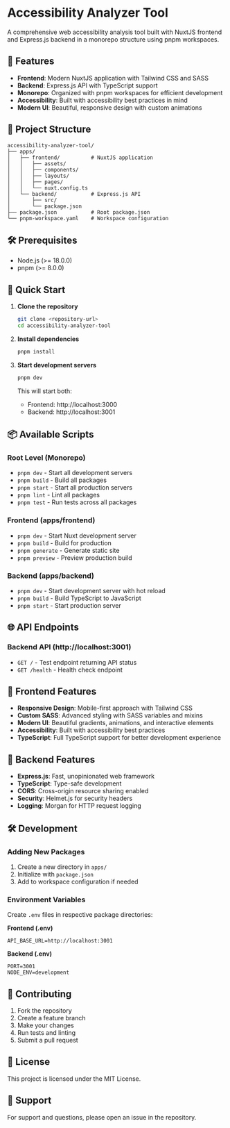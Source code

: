 # Accessibility Analyzer Tool

A comprehensive web accessibility analysis tool built with NuxtJS frontend and Express.js backend in a monorepo structure using pnpm workspaces.

## 🚀 Features

- **Frontend**: Modern NuxtJS application with Tailwind CSS and SASS
- **Backend**: Express.js API with TypeScript support
- **Monorepo**: Organized with pnpm workspaces for efficient development
- **Accessibility**: Built with accessibility best practices in mind
- **Modern UI**: Beautiful, responsive design with custom animations

## 📁 Project Structure

```
accessibility-analyzer-tool/
├── apps/
│   ├── frontend/          # NuxtJS application
│   │   ├── assets/
│   │   ├── components/
│   │   ├── layouts/
│   │   ├── pages/
│   │   └── nuxt.config.ts
│   └── backend/           # Express.js API
│       ├── src/
│       └── package.json
├── package.json           # Root package.json
└── pnpm-workspace.yaml    # Workspace configuration
```

## 🛠️ Prerequisites

- Node.js (>= 18.0.0)
- pnpm (>= 8.0.0)

## 🚀 Quick Start

1. **Clone the repository**

   ```bash
   git clone <repository-url>
   cd accessibility-analyzer-tool
   ```

2. **Install dependencies**

   ```bash
   pnpm install
   ```

3. **Start development servers**

   ```bash
   pnpm dev
   ```

   This will start both:

   - Frontend: http://localhost:3000
   - Backend: http://localhost:3001

## 📦 Available Scripts

### Root Level (Monorepo)

- `pnpm dev` - Start all development servers
- `pnpm build` - Build all packages
- `pnpm start` - Start all production servers
- `pnpm lint` - Lint all packages
- `pnpm test` - Run tests across all packages

### Frontend (apps/frontend)

- `pnpm dev` - Start Nuxt development server
- `pnpm build` - Build for production
- `pnpm generate` - Generate static site
- `pnpm preview` - Preview production build

### Backend (apps/backend)

- `pnpm dev` - Start development server with hot reload
- `pnpm build` - Build TypeScript to JavaScript
- `pnpm start` - Start production server

## 🌐 API Endpoints

### Backend API (http://localhost:3001)

- `GET /` - Test endpoint returning API status
- `GET /health` - Health check endpoint

## 🎨 Frontend Features

- **Responsive Design**: Mobile-first approach with Tailwind CSS
- **Custom SASS**: Advanced styling with SASS variables and mixins
- **Modern UI**: Beautiful gradients, animations, and interactive elements
- **Accessibility**: Built with accessibility best practices
- **TypeScript**: Full TypeScript support for better development experience

## 🔧 Backend Features

- **Express.js**: Fast, unopinionated web framework
- **TypeScript**: Type-safe development
- **CORS**: Cross-origin resource sharing enabled
- **Security**: Helmet.js for security headers
- **Logging**: Morgan for HTTP request logging

## 🛠️ Development

### Adding New Packages

1. Create a new directory in `apps/`
2. Initialize with `package.json`
3. Add to workspace configuration if needed

### Environment Variables

Create `.env` files in respective package directories:

**Frontend (.env)**

```env
API_BASE_URL=http://localhost:3001
```

**Backend (.env)**

```env
PORT=3001
NODE_ENV=development
```

## 📝 Contributing

1. Fork the repository
2. Create a feature branch
3. Make your changes
4. Run tests and linting
5. Submit a pull request

## 📄 License

This project is licensed under the MIT License.

## 🤝 Support

For support and questions, please open an issue in the repository.
